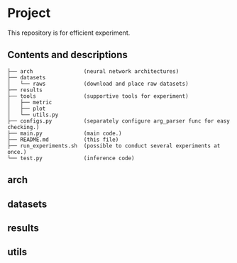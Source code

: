 # Project
This repository is for efficient experiment.

## Contents and descriptions
```
├── arch                (neural network architectures)
├── datasets 
│   └── raws            (download and place raw datasets)
├── results
├── tools               (supportive tools for experiment)
│   ├── metric
│   ├── plot
│   └── utils.py
├── configs.py          (separately configure arg_parser func for easy checking.)
├── main.py             (main code.)
├── README.md           (this file)
├── run_experiments.sh  (possible to conduct several experiments at once.)
└── test.py             (inference code)
```
## arch
## datasets
## results
## utils

  

